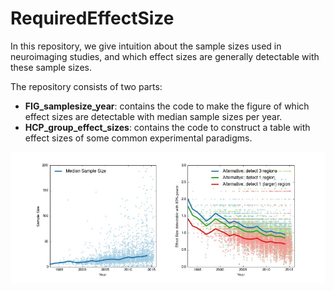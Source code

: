 # RequiredEffectSize

In this repository, we give intuition about the sample sizes used in neuroimaging studies, and which effect sizes are generally detectable with these sample sizes.

The repository consists of two parts:
- **FIG_samplesize_year**: contains the code to make the figure of which effect sizes are detectable with median sample sizes per year.
- **HCP_group_effect_sizes**: contains the code to construct a table with effect sizes of some common experimental paradigms.  


![ReqEff](FIG_samplesize_year/ReqEffSize.jpg)
